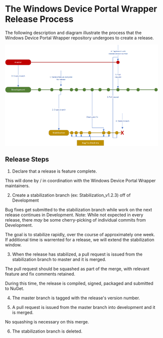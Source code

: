 # The Windows Device Portal Wrapper Release Process

The following description and diagram illustrate the process that the Windows Device Portal Wrapper repository undergoes to create a release.

![Release Process Flow](External/ReadMeImages/ReleaseProcess.png)

## Release Steps
1. Declare that a release is feature complete.

This will done by / in coordination with the Windows Device Portal Wrapper maintainers.

2. Create a stabilization branch (ex: Stabilization_v1.2.3) off of Development

Bug fixes get submitted to the stabilization branch while work on the next release continues in Development. Note: While not expected in every release, there _may_ be some cherry-picking of individual commits from Development.

The goal is to stabilize rapidly, over the course of approximately one week. If additional time is warrented for a release, we will extend the stabilization window.

3. When the release has stabilized, a pull request is issued from the stabilization branch to master and it is merged.

The pull request should be squashed as part of the merge, with relevant feature and fix comments retained.

During this time, the release is compiled, signed, packaged and submitted to NuGet.

4. The master branch is tagged with the release's version number.

5. A pull request is issued from the master branch into development and it is merged.

No squashing is necessary on this merge.

6. The stabilization branch is deleted.
